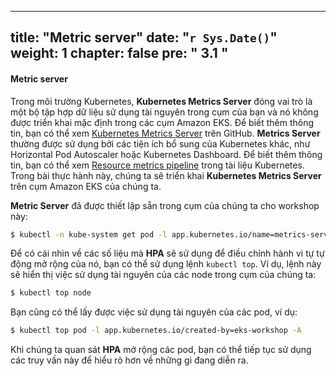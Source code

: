  ---
title: "Metric server"
date: "`r Sys.Date()`"
weight: 1
chapter: false
pre: "<b> 3.1 </b>"
---

#### Metric server

Trong môi trường Kubernetes, **Kubernetes Metrics Server** đóng vai trò là một bộ tập hợp dữ liệu sử dụng tài nguyên trong cụm của bạn và nó không được triển khai mặc định trong các cụm Amazon EKS. Để biết thêm thông tin, bạn có thể xem [Kubernetes Metrics Server](https://github.com/kubernetes-sigs/metrics-server) trên GitHub. **Metrics Server** thường được sử dụng bởi các tiện ích bổ sung của Kubernetes khác, như Horizontal Pod Autoscaler hoặc Kubernetes Dashboard. Để biết thêm thông tin, bạn có thể xem [Resource metrics pipeline](https://kubernetes.io/docs/tasks/debug/debug-cluster/resource-metrics-pipeline/) trong tài liệu Kubernetes. Trong bài thực hành này, chúng ta sẽ triển khai **Kubernetes Metrics Server** trên cụm Amazon EKS của chúng ta.

**Metric Server** đã được thiết lập sẵn trong cụm của chúng ta cho workshop này:

```bash
$ kubectl -n kube-system get pod -l app.kubernetes.io/name=metrics-server
```

Để có cái nhìn về các số liệu mà **HPA** sẽ sử dụng để điều chỉnh hành vi tự tự động mở rộng của nó, bạn có thể sử dụng lệnh `kubectl top`. Ví dụ, lệnh này sẽ hiển thị việc sử dụng tài nguyên của các node trong cụm của chúng ta:

```bash
$ kubectl top node
```

Bạn cũng có thể lấy được việc sử dụng tài nguyên của các pod, ví dụ:

```bash
$ kubectl top pod -l app.kubernetes.io/created-by=eks-workshop -A
```

Khi chúng ta quan sát **HPA** mở rộng các pod, bạn có thể tiếp tục sử dụng các truy vấn này để hiểu rõ hơn về những gì đang diễn ra.